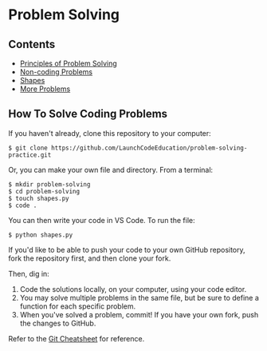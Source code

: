# Problem Solving

## Contents

- [Principles of Problem Solving](principles/README.md)
- [Non-coding Problems](noncoding/README.md)
- [Shapes](shapes/README.md)
- [More Problems](more-problems/README.md)

## How To Solve Coding Problems

If you haven't already, clone this repository to your computer:

```nohighlight
$ git clone https://github.com/LaunchCodeEducation/problem-solving-practice.git
```

Or, you can make your own file and directory. From a terminal:

```nohighlight
$ mkdir problem-solving
$ cd problem-solving
$ touch shapes.py
$ code .
```

You can then write your code in VS Code. To run the file:

```nohighlight
$ python shapes.py
```

If you'd like to be able to push your code to your own GitHub repository, fork the repository first, and then clone your fork.

Then, dig in:

1. Code the solutions locally, on your computer, using your code editor.
1. You may solve multiple problems in the same file, but be sure to define a function for each specific problem.
1. When you've solved a problem, commit! If you have your own fork, push the changes to GitHub.

Refer to the [Git Cheatsheet](https://github.com/LaunchCodeEducation/cheatsheets/blob/master/git-basics/README.md) for reference.
